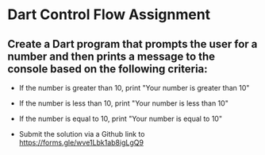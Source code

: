 # Dart Control Flow Assignment

## Create a Dart program that prompts the user for a number and then prints a message to the console based on the following criteria:

- If the number is greater than 10, print "Your number is greater than 10"
- If the number is less than 10, print "Your number is less than 10"
- If the number is equal to 10, print "Your number is equal to 10"

- Submit the solution via a Github link to https://forms.gle/wve1Lbk1ab8igLgQ9
